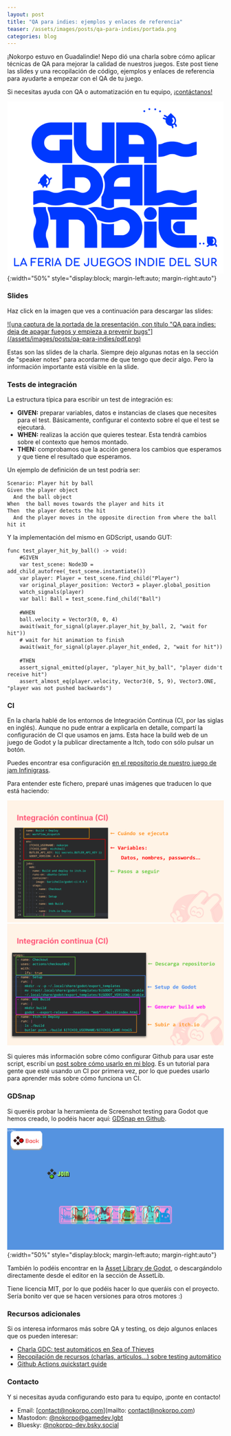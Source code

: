 ```yaml
---
layout: post
title: "QA para indies: ejemplos y enlaces de referencia"
teaser: /assets/images/posts/qa-para-indies/portada.png
categories: blog
---
```


¡Nokorpo estuvo en Guadalindie! Nepo dió una charla sobre cómo aplicar técnicas de QA para mejorar la calidad de nuestros juegos. Este post tiene las slides y una recopilación de código, ejemplos y enlaces de referencia para ayudarte a empezar con el QA de tu juego.

Si necesitas ayuda con QA o automatización en tu equipo, [¡contáctanos!](#contacto)

![logo de Guadalindie, la feria de juegos indie del sur](/assets/images/posts/qa-para-indies/guadalindie-logo.png){:width="50%" style="display:block; margin-left:auto; margin-right:auto"}

### Slides

Haz click en la imagen que ves a continuación para descargar las slides:

<a href="/assets/downloads/guadalindie/guadalindie.pdf">
![una captura de la portada de la presentación, con título "QA para indies: deja de apagar fuegos y empieza a prevenir bugs"](/assets/images/posts/qa-para-indies/pdf.png)
</a>

Estas son las slides de la charla. Siempre dejo algunas notas en la sección de "speaker notes" para acordarme de que tengo que decir algo. Pero la información importante está visible en la slide.

### Tests de integración

La estructura típica para escribir un test de integración es:

* **GIVEN:** preparar variables, datos e instancias de clases que necesites para el test. Básicamente, configurar el contexto sobre el que el test se ejecutará.
* **WHEN:** realizas la acción que quieres testear. Esta tendrá cambios sobre el contexto que hemos montado.
* **THEN:** comprobamos que la acción genera los cambios que esperamos y que tiene el resultado que esperamos.

Un ejemplo de definición de un test podría ser:

```gherkin
Scenario: Player hit by ball
Given the player object
  And the ball object
When  the ball moves towards the player and hits it
Then  the player detects the hit
  And the player moves in the opposite direction from where the ball hit it
```

Y la implementación del mismo en GDScript, usando GUT:

```gdscript
func test_player_hit_by_ball() -> void:
	#GIVEN
	var test_scene: Node3D = add_child_autofree(_test_scene.instantiate())
	var player: Player = test_scene.find_child("Player")
	var original_player_position: Vector3 = player.global_position
	watch_signals(player)
	var ball: Ball = test_scene.find_child("Ball")

	#WHEN
	ball.velocity = Vector3(0, 0, 4)
	await(wait_for_signal(player.player_hit_by_ball, 2, "wait for hit"))
	# wait for hit animation to finish
	await(wait_for_signal(player.player_hit_ended, 2, "wait for hit"))
	
	#THEN
	assert_signal_emitted(player, "player_hit_by_ball", "player didn't receive hit")
	assert_almost_eq(player.velocity, Vector3(0, 5, 9), Vector3.ONE, "player was not pushed backwards")

```

### CI

En la charla hablé de los entornos de Integración Continua (CI, por las siglas en inglés). Aunque no pude entrar a explicarla en detalle, compartí la configuración de CI que usamos en jams. Esta hace la build web de un juego de Godot y la publicar directamente a Itch, todo con sólo pulsar un botón.

Puedes encontrar esa configuración [en el repositorio de nuestro juego de jam Infinigrass](https://github.com/Nokorpo/infinigrass/blob/main/.github/workflows/main.yml).

Para entender este fichero, preparé unas imágenes que traducen lo que está haciendo:

![Captura del fichero de configuración del CI de Michiball. Separo el fichero en 3 partes: la configuración de cuándo se ejecuta, la sección de variables y la sección de los pasos a seguir](/assets/images/posts/qa-para-indies/config_ci_01.png)
![Captura del fichero de configuración del CI de Michiball. Está enfocada la parte de los pasos a seguir. Los pasos están separados en 4 partes: descarga del repositorio, setup de godot, generar la build web, subirla a itch](/assets/images/posts/qa-para-indies/config_ci_02.png)

Si quieres más información sobre cómo configurar Github para usar este script, escribí un [post sobre cómo usarlo en mi blog](https://nepo.dev/posts/ci-config-para-jams.html). Es un tutorial para gente que esté usando un CI por primera vez, por lo que puedes usarlo para aprender más sobre cómo funciona un CI.

### GDSnap

Si queréis probar la herramienta de Screenshot testing para Godot que hemos creado, lo podéis hacer aquí: [GDSnap en Github](https://github.com/Nokorpo/GDsnap).

![imagen de diferencia entre 2 capturas generado por GDSnap](/assets/images/posts/qa-para-indies/player_selection_diff.png){:width="50%" style="display:block; margin-left:auto; margin-right:auto"}

También lo podéis encontrar en la [Asset Library de Godot](https://godotengine.org/asset-library/asset/4018), o descargándolo directamente desde el editor en la sección de AssetLib.

Tiene licencia MIT, por lo que podéis hacer lo que queráis con el proyecto. Sería bonito ver que se hacen versiones para otros motores :)

### Recursos adicionales

Si os interesa informaros más sobre QA y testing, os dejo algunos enlaces que os pueden interesar:
- [Charla GDC: test automáticos en Sea of Thieves](https://www.youtube.com/watch?v=X673tOi8pU8)
- [Recopilación de recursos (charlas, artículos...) sobre testing automático](https://trello.com/b/nGE5yqZk/game-automated-testing-resource-hub)
- [Github Actions quickstart guide](https://docs.github.com/en/actions/writing-workflows/quickstart)

### Contacto

Y si necesitas ayuda configurando esto para tu equipo, ¡ponte en contacto!

* Email: [contact@nokorpo.com](mailto: contact@nokorpo.com)
* Mastodon: [@nokorpo@gamedev.lgbt](https://gamedev.lgbt/@nokorpo)
* Bluesky: [@nokorpo-dev.bsky.social](https://bsky.app/profile/nokorpo-dev.bsky.social)

